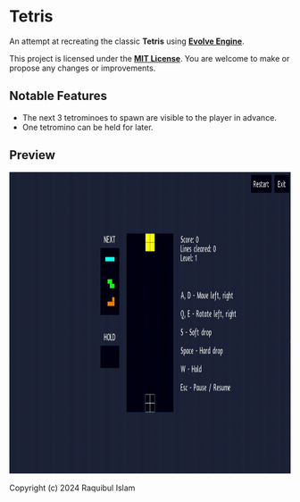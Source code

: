 # Tetris

An attempt at recreating the classic **Tetris** using **[Evolve Engine](https://github.com/shubha360/Evolve-Engine)**.

This project is licensed under the **[MIT License](LICENSE)**. You are welcome to make or propose any changes or improvements.

## Notable Features

- The next 3 tetrominoes to spawn are visible to the player in advance.
- One tetromino can be held for later.
  
## Preview

<img src="preview.gif" width="960" height="540" />

Copyright (c) 2024 Raquibul Islam
